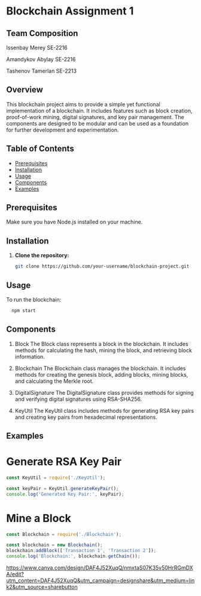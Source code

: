 # Blockchain Assignment 1

## Team Composition
Issenbay Merey SE-2216

Amandykov Abylay SE-2216

Tashenov Tamerlan SE-2213

## Overview

This blockchain project aims to provide a simple yet functional implementation of a blockchain. It includes features such as block creation, proof-of-work mining, digital signatures, and key pair management. The components are designed to be modular and can be used as a foundation for further development and experimentation.

## Table of Contents

- [Prerequisites](#prerequisites)
- [Installation](#installation)
- [Usage](#usage)
- [Components](#components)
- [Examples](#examples)

## Prerequisites

Make sure you have Node.js installed on your machine.

## Installation

1. **Clone the repository:**

   ```bash
   git clone https://github.com/your-username/blockchain-project.git
   ```
## Usage
To run the blockchain:
```bash
  npm start
```
## Components
1. Block
The Block class represents a block in the blockchain. It includes methods for calculating the hash, mining the block, and retrieving block information.

2. Blockchain
The Blockchain class manages the blockchain. It includes methods for creating the genesis block, adding blocks, mining blocks, and calculating the Merkle root.

3. DigitalSignature
The DigitalSignature class provides methods for signing and verifying digital signatures using RSA-SHA256.

4. KeyUtil
The KeyUtil class includes methods for generating RSA key pairs and creating key pairs from hexadecimal representations.

## Examples
# Generate RSA Key Pair
```javascript
const KeyUtil = require('./KeyUtil');

const keyPair = KeyUtil.generateKeyPair();
console.log('Generated Key Pair:', keyPair);
```
# Mine a Block
```javascript
const Blockchain = require('./Blockchain');

const blockchain = new Blockchain();
blockchain.addBlock(['Transaction 1', 'Transaction 2']);
console.log('Blockchain:', blockchain.getChain());
```


https://www.canva.com/design/DAF4J52XuqQ/nmxtaS07K35v50HrRGmDXA/edit?utm_content=DAF4J52XuqQ&utm_campaign=designshare&utm_medium=link2&utm_source=sharebutton
